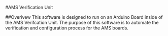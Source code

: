 #AMS Verification Unit

##Overivew
This software is designed to run on an Arduino Board inside of the AMS Verifcation Unit. The purpose of this software is to automate the verification and configuration process for the AMS boards.

